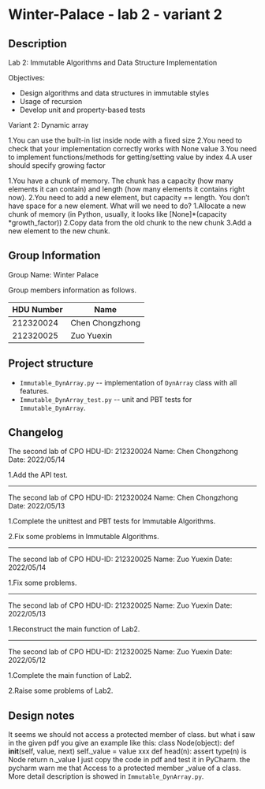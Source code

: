 # Winter-Palace - lab 2 - variant 2

## Description

Lab 2: Immutable Algorithms and Data Structure Implementation

Objectives:

- Design algorithms and data structures in immutable styles
- Usage of recursion
- Develop unit and property-based tests

Variant 2:  Dynamic array

1.You can use the built-in list inside node with a fixed size
2.You need to check that your implementation correctly works
with None value
3.You need to implement functions/methods for getting/setting
value by index
4.A user should specify growing factor

1.You have a chunk of memory. The chunk has a capacity
(how many elements it can contain) and length
(how many elements it contains right now).
2.You need to add a new element, but capacity == length.
  You don’t have space for a new element. What will we need to do?
  1.Allocate a new chunk of memory (in Python, usually,
  it looks like [None]*(capacity *growth_factor))
  2.Copy data from the old chunk to the new chunk
  3.Add a new element to the new chunk.

## Group Information

Group Name: Winter Palace

Group members information as follows.

| HDU Number | Name            |
| ---------- | --------------- |
| 212320024  | Chen Chongzhong |
| 212320025  | Zuo Yuexin      |

## Project structure

- `Immutable_DynArray.py` -- implementation of `DynArray` class with all features.
- `Immutable_DynArray_test.py` -- unit and PBT tests for `Immutable_DynArray`.

## Changelog

The second lab of CPO
HDU-ID: 212320024
Name: Chen Chongzhong
Date: 2022/05/14

1.Add the API test.

---

The second lab of CPO
HDU-ID: 212320024
Name: Chen Chongzhong
Date: 2022/05/13

1.Complete the unittest and PBT tests for Immutable Algorithms.

2.Fix some problems in Immutable Algorithms.

---

The second lab of CPO
HDU-ID: 212320025
Name: Zuo Yuexin
Date: 2022/05/14

1.Fix some problems.

---

The second lab of CPO
HDU-ID: 212320025
Name: Zuo Yuexin
Date: 2022/05/13

1.Reconstruct the main function of Lab2.

---

The second lab of CPO
HDU-ID: 212320025
Name: Zuo Yuexin
Date: 2022/05/12

1.Complete the main function of Lab2.

2.Raise some problems of Lab2.

## Design notes

It seems we should not access a protected member of class.
but what i saw in the given pdf you give an example like this:
  class Node(object):
    def __init__(self, value, next)
      self._value = value
      xxx
    def head(n):
      assert type(n) is Node
      return n._value
I just copy the code in pdf and test it in PyCharm.
the pycharm warn me that Access to a protected member _value of a class.
More detail description is showed in `Immutable_DynArray.py`.

